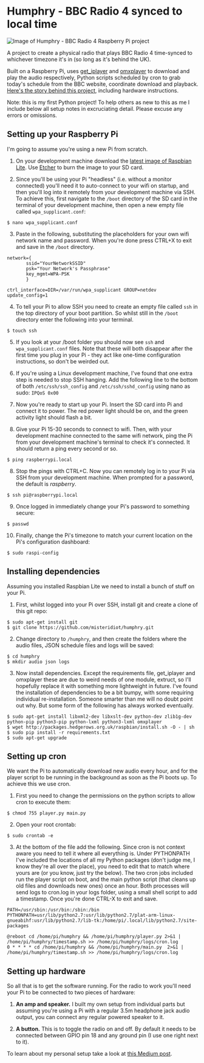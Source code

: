 # Humphry - BBC Radio 4 synced to local time

![Image of Humphry - BBC Radio 4 Raspberry Pi project](https://cdn-images-1.medium.com/max/800/1*WlzYdbyiyE02ohjbuauXdQ.jpeg)

A project to create a physical radio that plays BBC Radio 4 time-synced to whichever timezone it's in (so long as it's behind the UK).

Built on a Raspberry Pi, uses [get_iplayer](https://github.com/get-iplayer/get_iplayer) and [omxplayer](https://github.com/popcornmix/omxplayer) to download and play the audio respectively, Python scripts scheduled by cron to grab today's schedule from the BBC website, coordinate download and playback. [Here's the story behind this project](https://medium.com/@phames/humphry-bbc-radio-4-synced-to-us-local-time-11354249042), including hardware instructions.

Note: this is my first Python project! To help others as new to this as me I include below all setup notes in excruciating detail. Please excuse any errors or omissions.

## Setting up your Raspberry Pi

I'm going to assume you're using a new Pi from scratch.

1. On your development machine download the [latest image of Raspbian Lite](https://www.raspberrypi.org/downloads/raspbian/). Use [Etcher](https://www.balena.io/etcher/) to burn the image to your SD card.

2. Since you'll be using your Pi "headless" (i.e. without a monitor connected) you'll need it to auto-connect to your wifi on startup, and then you'll log into it remotely from your development machine via SSH. To achieve this, first navigate to the `/boot` directory of the SD card in the terminal of your development machine, then open a new empty file called `wpa_supplicant.conf`:

```
$ nano wpa_supplicant.conf
```

3. Paste in the following, substituting the placeholders for your own wifi network name and password. When you're done press CTRL+X to exit and save in the `/boot` directory.

```
network={
       ssid="YourNetworkSSID"
       psk="Your Network's Passphrase"
       key_mgmt=WPA-PSK
       }

ctrl_interface=DIR=/var/run/wpa_supplicant GROUP=netdev
update_config=1
```

4. To tell your Pi to allow SSH you need to create an empty file called `ssh` in the top directory of your boot partition. So whilst still in the `/boot` directory enter the following into your terminal.

```
$ touch ssh
```

5. If you look at your /boot folder you should now see `ssh` and `wpa_supplicant.conf` files. Note that these will both disappear after the first time you plug in your Pi - they act like one-time configuration instructions, so don't be weirded out.

6. If you're using a Linux development machine, I've found that one extra step is needed to stop SSH hanging. Add the following line to the bottom of both `/etc/ssh/ssh_config` and `/etc/ssh/sshd_config` using nano as sudo: `IPQoS 0x00`

7. Now you're ready to start up your Pi. Insert the SD card into Pi and connect it to power. The red power light should be on, and the green activity light should flash a bit.

8. Give your Pi 15-30 seconds to connect to wifi. Then, with your development machine connected to the same wifi network, ping the Pi from your development machine's terminal to check it's connected. It should return a ping every second or so.

```
$ ping raspberrypi.local
```

8. Stop the pings with CTRL+C. Now you can remotely log in to your Pi via SSH from your development machine. When prompted for a password, the default is *raspberry*.

```
$ ssh pi@raspberrypi.local
```

9. Once logged in immediately change your Pi's password to something secure:

```
$ passwd
```

10. Finally, change the Pi's timezone to match your current location on the Pi's configuration dashboard:

```
$ sudo raspi-config
```

## Installing dependencies
Assuming you installed Raspbian Lite we need to install a bunch of stuff on your Pi.

1. First, whilst logged into your Pi over SSH, install git and create a clone of this git repo:

```
$ sudo apt-get install git
$ git clone https://github.com/misteridiot/humphry.git
```

2. Change directory to `/humphry`, and then create the folders where the audio files, JSON schedule files and logs will be saved:

```
$ cd humphry
$ mkdir audio json logs
```

3. Now install dependencies. Except the requirements file, get_iplayer and omxplayer these are due to weird needs of one module, extruct, so I'll hopefully replace it with something more lightweight in future. I've found the installation of dependencies to be a bit bumpy, with some requiring individual re-installation. Someone smarter than me will no doubt point out why. But some form of the following has always worked eventually.

```
$ sudo apt-get install libxml2-dev libxslt-dev python-dev zlib1g-dev python-pip python3-pip python-lxml python3-lxml omxplayer
$ wget http://packages.hedgerows.org.uk/raspbian/install.sh -O - | sh
$ sudo pip install -r requirements.txt
$ sudo apt-get upgrade
```

## Setting up cron
We want the Pi to automatically download new audio every hour, and for the player script to be running in the background as soon as the Pi boots up. To achieve this we use cron.

1. First you need to change the permissions on the python scripts to allow cron to execute them:

```
$ chmod 755 player.py main.py
```

2. Open your root crontab:

```
$ sudo crontab -e
```

3. At the bottom of the file add the following. Since cron is not context aware you need to tell it where all everything is. Under PYTHONPATH I've included the locations of all my Python packages (don't judge me, I know they're all over the place), you need to edit that to match where yours are (or you know, just try the below). The two cron jobs included run the player script on boot, and the main python script (that cleans up old files and downloads new ones) once an hour. Both processes will send logs to cron.log in your logs folder, using a small shell script to add a timestamp. Once you're done CTRL-X to exit and save.

```
PATH=/usr/sbin:/usr/bin:/sbin:/bin
PYTHONPATH=usr/lib/python2.7:usr/lib/python2.7/plat-arm-linux-gnueabihf:usr/lib/python2.7/lib-tk:/home/pi/.local/lib/python2.7/site-packages

@reboot cd /home/pi/humphry && /home/pi/humphry/player.py 2>&1 | /home/pi/humphry/timestamp.sh >> /home/pi/humphry/logs/cron.log
0 * * * * cd /home/pi/humphry && /home/pi/humphry/main.py  2>&1 | /home/pi/humphry/timestamp.sh >> /home/pi/humphry/logs/cron.log
```

## Setting up hardware
So all that is to get the software running. For the radio to work you'll need your Pi to be connected to two pieces of hardware:

1. **An amp and speaker.** I built my own setup from individual parts but assuming you're using a Pi with a regular 3.5m headphone jack audio output, you can connect any regular powered speaker to it.

2. **A button.** This is to toggle the radio on and off. By default it needs to be connected between GPIO pin 18 and any ground pin (I use one right next to it).

To learn about my personal setup take a look at [this Medium post](https://medium.com/@phames/humphry-bbc-radio-4-synced-to-us-local-time-11354249042).
